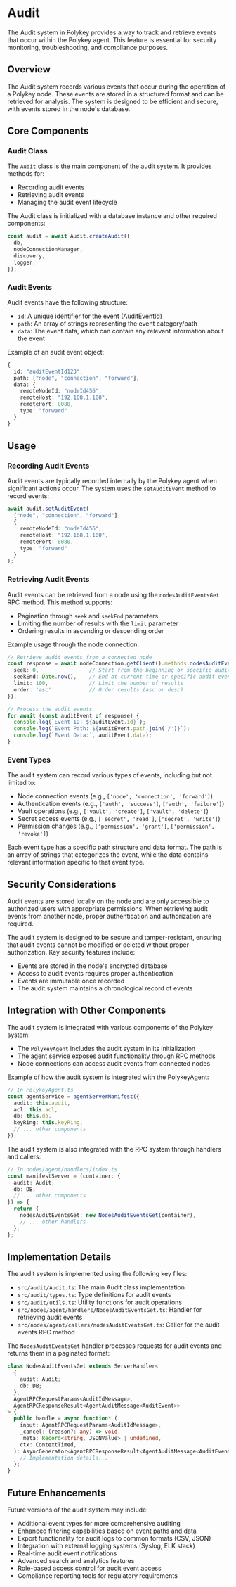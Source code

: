 # Audit

The Audit system in Polykey provides a way to track and retrieve events that occur within the Polykey agent. This feature is essential for security monitoring, troubleshooting, and compliance purposes.

## Overview

The Audit system records various events that occur during the operation of a Polykey node. These events are stored in a structured format and can be retrieved for analysis. The system is designed to be efficient and secure, with events stored in the node's database.

## Core Components

### Audit Class

The `Audit` class is the main component of the audit system. It provides methods for:

- Recording audit events
- Retrieving audit events
- Managing the audit event lifecycle

The Audit class is initialized with a database instance and other required components:

```typescript
const audit = await Audit.createAudit({
  db,
  nodeConnectionManager,
  discovery,
  logger,
});
```

### Audit Events

Audit events have the following structure:

- `id`: A unique identifier for the event (AuditEventId)
- `path`: An array of strings representing the event category/path
- `data`: The event data, which can contain any relevant information about the event

Example of an audit event object:

```typescript
{
  id: "auditEventId123",
  path: ["node", "connection", "forward"],
  data: {
    remoteNodeId: "nodeId456",
    remoteHost: "192.168.1.100",
    remotePort: 8080,
    type: "forward"
  }
}
```

## Usage

### Recording Audit Events

Audit events are typically recorded internally by the Polykey agent when significant actions occur. The system uses the `setAuditEvent` method to record events:

```typescript
await audit.setAuditEvent(
  ["node", "connection", "forward"],
  {
    remoteNodeId: "nodeId456",
    remoteHost: "192.168.1.100",
    remotePort: 8080,
    type: "forward"
  }
);
```

### Retrieving Audit Events

Audit events can be retrieved from a node using the `nodesAuditEventsGet` RPC method. This method supports:

- Pagination through `seek` and `seekEnd` parameters
- Limiting the number of results with the `limit` parameter
- Ordering results in ascending or descending order

Example usage through the node connection:

```typescript
// Retrieve audit events from a connected node
const response = await nodeConnection.getClient().methods.nodesAuditEventsGet({
  seek: 0,                // Start from the beginning or specific audit event ID
  seekEnd: Date.now(),    // End at current time or specific audit event ID
  limit: 100,             // Limit the number of results
  order: 'asc'            // Order results (asc or desc)
});

// Process the audit events
for await (const auditEvent of response) {
  console.log(`Event ID: ${auditEvent.id}`);
  console.log(`Event Path: ${auditEvent.path.join('/')}`);
  console.log(`Event Data:`, auditEvent.data);
}
```

### Event Types

The audit system can record various types of events, including but not limited to:

- Node connection events (e.g., `['node', 'connection', 'forward']`)
- Authentication events (e.g., `['auth', 'success']`, `['auth', 'failure']`)
- Vault operations (e.g., `['vault', 'create']`, `['vault', 'delete']`)
- Secret access events (e.g., `['secret', 'read']`, `['secret', 'write']`)
- Permission changes (e.g., `['permission', 'grant']`, `['permission', 'revoke']`)

Each event type has a specific path structure and data format. The path is an array of strings that categorizes the event, while the data contains relevant information specific to that event type.

## Security Considerations

Audit events are stored locally on the node and are only accessible to authorized users with appropriate permissions. When retrieving audit events from another node, proper authentication and authorization are required.

The audit system is designed to be secure and tamper-resistant, ensuring that audit events cannot be modified or deleted without proper authorization. Key security features include:

- Events are stored in the node's encrypted database
- Access to audit events requires proper authentication
- Events are immutable once recorded
- The audit system maintains a chronological record of events

## Integration with Other Components

The audit system is integrated with various components of the Polykey system:

- The `PolykeyAgent` includes the audit system in its initialization
- The agent service exposes audit functionality through RPC methods
- Node connections can access audit events from connected nodes

Example of how the audit system is integrated with the PolykeyAgent:

```typescript
// In PolykeyAgent.ts
const agentService = agentServerManifest({
  audit: this.audit,
  acl: this.acl,
  db: this.db,
  keyRing: this.keyRing,
  // ... other components
});
```

The audit system is also integrated with the RPC system through handlers and callers:

```typescript
// In nodes/agent/handlers/index.ts
const manifestServer = (container: {
  audit: Audit;
  db: DB;
  // ... other components
}) => {
  return {
    nodesAuditEventsGet: new NodesAuditEventsGet(container),
    // ... other handlers
  };
};
```

## Implementation Details

The audit system is implemented using the following key files:

- `src/audit/Audit.ts`: The main Audit class implementation
- `src/audit/types.ts`: Type definitions for audit events
- `src/audit/utils.ts`: Utility functions for audit operations
- `src/nodes/agent/handlers/NodesAuditEventsGet.ts`: Handler for retrieving audit events
- `src/nodes/agent/callers/nodesAuditEventsGet.ts`: Caller for the audit events RPC method

The `NodesAuditEventsGet` handler processes requests for audit events and returns them in a paginated format:

```typescript
class NodesAuditEventsGet extends ServerHandler<
  {
    audit: Audit;
    db: DB;
  },
  AgentRPCRequestParams<AuditIdMessage>,
  AgentRPCResponseResult<AgentAuditMessage<AuditEvent>>
> {
  public handle = async function* (
    input: AgentRPCRequestParams<AuditIdMessage>,
    _cancel: (reason?: any) => void,
    _meta: Record<string, JSONValue> | undefined,
    ctx: ContextTimed,
  ): AsyncGenerator<AgentRPCResponseResult<AgentAuditMessage<AuditEvent>>> {
    // Implementation details...
  };
}
```

## Future Enhancements

Future versions of the audit system may include:

- Additional event types for more comprehensive auditing
- Enhanced filtering capabilities based on event paths and data
- Export functionality for audit logs to common formats (CSV, JSON)
- Integration with external logging systems (Syslog, ELK stack)
- Real-time audit event notifications
- Advanced search and analytics features
- Role-based access control for audit event access
- Compliance reporting tools for regulatory requirements